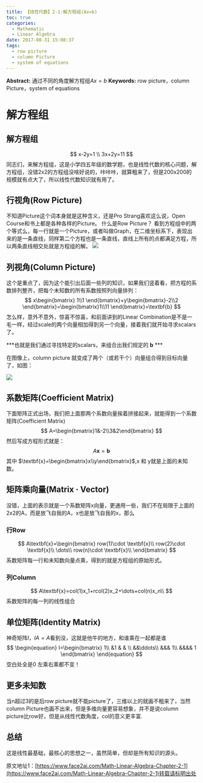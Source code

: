 ```yaml
---
title: 【线性代数】2-1:解方程组(Ax=b)
toc: true
categories:
  - Mathematic
  - Linear Algebra
date: 2017-08-31 15:08:37
tags:
  - row picture
  - column Picture
  - system of equations
---
```

**Abstract:** 通过不同的角度解方程组$Ax=b$
**Keywords:** row picture，column Picture，system of equations
<!--more-->

# 解方程组
## 解方程组
$$
  x-2y=1 \\
  3x+2y=11
$$
同志们，来解方程组，这是小学四五年级的数学题，也是线性代数的核心问题，解方程组，没错2x2的方程组没啥好说的，咔咔咔，就算粗来了，但是200x200的规模就有点大了，所以线性代数知识就有用了。
## 行视角(Row Picture)
不知道Picture这个词本身就是这种含义，还是Pro Strang喜欢这么说，Open Course和书上都是各种各样的Picture。
什么是Row Picture？
看到方程组中的两个等式么，每一行就是一个Picture，或者叫做Graph，在二维坐标系下，表现出来的是一条直线，同样第二个方程也是一条直线，直线上所有的点都满足方程，所以两条直线相交处就是方程组的解。
![](https://tony4ai-1251394096.cos.ap-hongkong.myqcloud.com/blog_images/Math-Linear-Algebra-Chapter-2-1/row_picture.png)

## 列视角(Column Picture)
这个是重点了，因为这个能引出后面一些列的知识，如果我们竖着看，把方程的系数排列整齐，把每个未知数的所有系数按照列向量排列：
$$
x\begin{bmatrix} 1\\1 \end{bmatrix}+y\begin{bmatrix}-2\\2 \end{bmatrix}=\begin{bmatrix}1\\11 \end{bmatrix}=\textbf{b}
$$
怎么样，意外不意外，惊喜不惊喜，和前面讲到的Linear Combination是不是一毛一样，经过scale的两个向量相加得到另一个向量，接着我们就开始寻求scalars了。

***也就是我们通过寻找特定的scalars，来组合出我们规定的 $\textbf{b}$ ***

在图像上，column picture 就变成了两个（或若干个）向量组合得到目标向量了，如图：

![](https://tony4ai-1251394096.cos.ap-hongkong.myqcloud.com/blog_images/Math-Linear-Algebra-Chapter-2-1/column_picture.png)
## 系数矩阵(Coefficient Matrix)
下面矩阵正式出场，我们把上面那两个系数向量挨着拼接起来，就能得到一个系数矩阵(Coefficient Matrix)
$$
A=\begin{bmatrix}1&-2\\3&2\end{bmatrix}
$$
然后写成方程形式就是：
$$
A\textbf{x}=\textbf{b}
$$
其中 $\textbf{x}=\begin{bmatrix}x\\y\end{bmatrix}$,x 和 y就是上面的未知数。
## 矩阵乘向量(Matrix · Vector)
没错，上面的表示就是一个系数矩阵x向量，更通用一些，我们不在局限于上面的2x2的A，而是放飞自我的A，x也是放飞自我的x，那么
### 行Row
$$
A\textbf{x}=\begin{bmatrix}
row(1)\cdot \textbf{x}\\
row(2)\cdot \textbf{x}\\
\dots\\
row(n)\cdot \textbf{x}\\
\end{bmatrix}
$$
系数矩阵每一行和未知数向量点乘，得到的就是方程组的原始形式。
### 列Column
$$
A\textbf{x}=col(1)x_1+rcol(2)x_2+\dots+col(n)x_n\\
$$
系数矩阵的每一列的线性组合
## 单位矩阵(Identity Matrix)
神奇矩阵$I$，$IA=A$看到没，这就是他牛的地方，和谁乘在一起都是谁
$$
\begin{equation}
I=\begin{bmatrix}
1\\
&1 & & \\
&&\ddots\\
&&& 1\\
&&&& 1
\end{bmatrix}
\end{equation}
$$
空白处全是0
左乘右乘都不变！
## 更多未知数
当n超过3的是后row picture就不能picture了，三维以上的就画不粗来了，当然column Picture也画不出来，但是多维向量更容易想象，并不是说column picture比row好，但是从线性代数角度，col的意义更丰富.

## 总结
这是线性最基础，最核心的思想之一，虽然简单，但却是所有知识的源头。





原文地址1：[https://www.face2ai.com/Math-Linear-Algebra-Chapter-2-1](https://www.face2ai.com/Math-Linear-Algebra-Chapter-2-1)转载请标明出处
